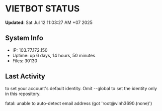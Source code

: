 # VIETBOT STATUS
**Updated**: Sat Jul 12 11:03:27 AM +07 2025

## System Info
- IP: 103.77.172.150
- Uptime: up 6 days, 14 hours, 50 minutes
- Files: 30130

## Last Activity

to set your account's default identity.
Omit --global to set the identity only in this repository.

fatal: unable to auto-detect email address (got 'root@vinh3690.(none)')
